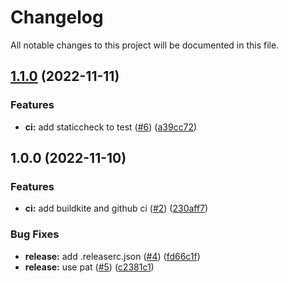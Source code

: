 # Changelog

All notable changes to this project will be documented in this file.

## [1.1.0](https://github.com/alistairpialek/solaredge-panels-go/compare/v1.0.0...v1.1.0) (2022-11-11)


### Features

* **ci:** add staticcheck to test ([#6](https://github.com/alistairpialek/solaredge-panels-go/issues/6)) ([a39cc72](https://github.com/alistairpialek/solaredge-panels-go/commit/a39cc7232fb3277e979d7daaeb03df8a33fdb0dc))

## 1.0.0 (2022-11-10)


### Features

* **ci:** add buildkite and github ci ([#2](https://github.com/alistairpialek/solaredge-panels-go/issues/2)) ([230aff7](https://github.com/alistairpialek/solaredge-panels-go/commit/230aff77ee04ca9a0e008140c5a23bc821029176))


### Bug Fixes

* **release:** add .releaserc.json ([#4](https://github.com/alistairpialek/solaredge-panels-go/issues/4)) ([fd66c1f](https://github.com/alistairpialek/solaredge-panels-go/commit/fd66c1f509b51823f580a11f77db128641045269))
* **release:** use pat ([#5](https://github.com/alistairpialek/solaredge-panels-go/issues/5)) ([c2381c1](https://github.com/alistairpialek/solaredge-panels-go/commit/c2381c1fe773be83e962bd48653fd1b33d94444e))
